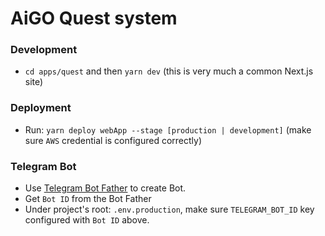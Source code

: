 # AiGO Quest system


### Development
- `cd apps/quest` and then `yarn dev` (this is very much a common Next.js site)

### Deployment
- Run: `yarn deploy webApp --stage [production | development]` (make sure `AWS` credential is configured correctly)

### Telegram Bot
- Use [Telegram Bot Father](https://core.telegram.org/bots/tutorial) to create Bot.
- Get `Bot ID` from the Bot Father
- Under project's root: `.env.production`, make sure `TELEGRAM_BOT_ID` key configured with `Bot ID` above.

